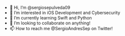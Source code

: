 - 👋 Hi, I’m @sergiosepulveda09
- 👀 I’m interested in iOS Development and Cybersecurity
- 🌱 I’m currently learning Swift and Python
- 💞️ I’m looking to collaborate on anything!
- 📫 How to reach me @SergioAndresSep on Twitter! 

<!---
sergiosepulveda09/sergiosepulveda09 is a ✨ special ✨ repository because its `README.md` (this file) appears on your GitHub profile.
You can click the Preview link to take a look at your changes.
--->
